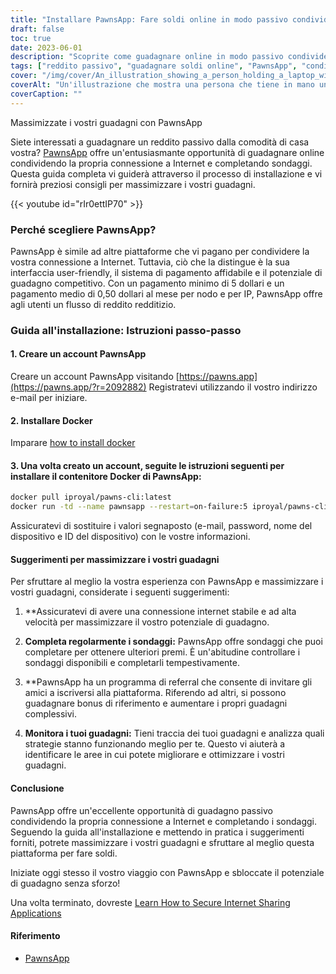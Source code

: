```yaml
---
title: "Installare PawnsApp: Fare soldi online in modo passivo condividendo Internet"
draft: false
toc: true
date: 2023-06-01
description: "Scoprite come guadagnare online in modo passivo condividendo la vostra connessione a Internet e completando i sondaggi con PawnsApp."
tags: ["reddito passivo", "guadagnare soldi online", "PawnsApp", "condivisione di internet", "completamento del sondaggio", "pagamento minimo", "pagamento medio", "guadagnare online", "attività secondaria", "lavorare da casa", "guadagnare premi", "monetizzare internet", "condivisione digitale", "generazione di reddito", "indipendenza finanziaria", "guadagnare un reddito extra", "sondaggi online", "reddito basato sulla tecnologia", "strategia di monetizzazione", "economia digitale", "rete peer-to-peer", "flusso di reddito", "Internet a casa", "opportunità di guadagno", "utilizzo di internet", "premi del sondaggio", "fare soldi online", "soldi facili", "premi digitali", "monetizzazione di internet", "guadagni passivi"]
cover: "/img/cover/An_illustration_showing_a_person_holding_a_laptop_with_a_money.png"
coverAlt: "Un'illustrazione che mostra una persona che tiene in mano un computer portatile con un simbolo di denaro sullo schermo, che rappresenta il guadagno passivo attraverso la condivisione di Internet e il completamento di sondaggi con PawnsApp."
coverCaption: ""
---
```

 Massimizzate i vostri guadagni con PawnsApp

Siete interessati a guadagnare un reddito passivo dalla comodità di casa vostra? [PawnsApp](https://pawns.app/?r=2092882) offre un'entusiasmante opportunità di guadagnare online condividendo la propria connessione a Internet e completando sondaggi. Questa guida completa vi guiderà attraverso il processo di installazione e vi fornirà preziosi consigli per massimizzare i vostri guadagni.

{{< youtube id="rIr0ettIP70" >}}

### Perché scegliere PawnsApp?

PawnsApp è simile ad altre piattaforme che vi pagano per condividere la vostra connessione a Internet. Tuttavia, ciò che la distingue è la sua interfaccia user-friendly, il sistema di pagamento affidabile e il potenziale di guadagno competitivo. Con un pagamento minimo di 5 dollari e un pagamento medio di 0,50 dollari al mese per nodo e per IP, PawnsApp offre agli utenti un flusso di reddito redditizio.

### Guida all'installazione: Istruzioni passo-passo

#### 1. Creare un account PawnsApp

Creare un account PawnsApp visitando [https://pawns.app](https://pawns.app/?r=2092882) Registratevi utilizzando il vostro indirizzo e-mail per iniziare.

#### 2. Installare Docker

Imparare [how to install docker](https://simeononsecurity.ch/other/creating-profitable-low-powered-crypto-miners/#installing-docker)

#### 3. Una volta creato un account, seguite le istruzioni seguenti per installare il contenitore Docker di PawnsApp:

```bash
docker pull iproyal/pawns-cli:latest
docker run -td --name pawnsapp --restart=on-failure:5 iproyal/pawns-cli:latest -email=email@example.com -password=change_me -device-name=raspberrypi -device-id=raspberrypi1 -accept-tos
```
Assicuratevi di sostituire i valori segnaposto (e-mail, password, nome del dispositivo e ID del dispositivo) con le vostre informazioni.

#### Suggerimenti per massimizzare i vostri guadagni

Per sfruttare al meglio la vostra esperienza con PawnsApp e massimizzare i vostri guadagni, considerate i seguenti suggerimenti:

1. **Assicuratevi di avere una connessione internet stabile e ad alta velocità per massimizzare il vostro potenziale di guadagno.

2. **Completa regolarmente i sondaggi:** PawnsApp offre sondaggi che puoi completare per ottenere ulteriori premi. È un'abitudine controllare i sondaggi disponibili e completarli tempestivamente.

3. **PawnsApp ha un programma di referral che consente di invitare gli amici a iscriversi alla piattaforma. Riferendo ad altri, si possono guadagnare bonus di riferimento e aumentare i propri guadagni complessivi.

4. **Monitora i tuoi guadagni:** Tieni traccia dei tuoi guadagni e analizza quali strategie stanno funzionando meglio per te. Questo vi aiuterà a identificare le aree in cui potete migliorare e ottimizzare i vostri guadagni.

#### Conclusione

PawnsApp offre un'eccellente opportunità di guadagno passivo condividendo la propria connessione a Internet e completando i sondaggi. Seguendo la guida all'installazione e mettendo in pratica i suggerimenti forniti, potrete massimizzare i vostri guadagni e sfruttare al meglio questa piattaforma per fare soldi.

Iniziate oggi stesso il vostro viaggio con PawnsApp e sbloccate il potenziale di guadagno senza sforzo!

Una volta terminato, dovreste [Learn How to Secure Internet Sharing Applications](https://simeononsecurity.ch/other/how-to-secure-internet-sharing-applications/)

#### Riferimento
- [PawnsApp](https://pawns.app/?r=2092882)
